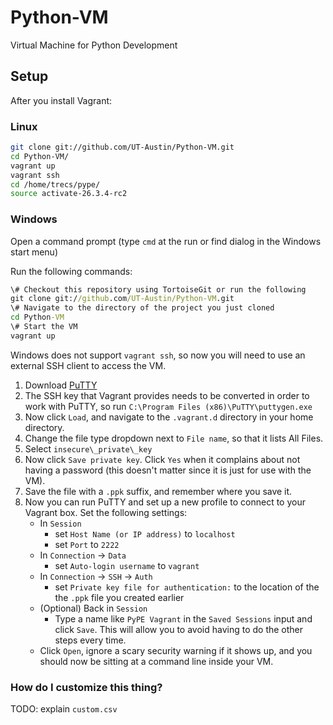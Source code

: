 # Python-VM #

Virtual Machine for Python Development


## Setup ##

After you install Vagrant:

### Linux ###
```bash
git clone git://github.com/UT-Austin/Python-VM.git
cd Python-VM/
vagrant up
vagrant ssh
cd /home/trecs/pype/
source activate-26.3.4-rc2
```

### Windows ###
Open a command prompt (type `cmd` at the run or find dialog in the Windows
start menu)

Run the following commands:
```cmd
\# Checkout this repository using TortoiseGit or run the following
git clone git://github.com/UT-Austin/Python-VM.git
\# Navigate to the directory of the project you just cloned
cd Python-VM
\# Start the VM
vagrant up
```

Windows does not support `vagrant ssh`, so now you will need to use
an external SSH client to access the VM.

1.  Download [PuTTY][]
1.  The SSH key that Vagrant provides needs to be converted in order to work
    with PuTTY, so run `C:\Program Files (x86)\PuTTY\puttygen.exe`
1.  Now click `Load`, and navigate to the `.vagrant.d` directory in your home
    directory.
1.  Change the file type dropdown next to `File name`, so that it lists All
    Files.
1.  Select `insecure\_private\_key`
1.  Now click `Save private key`. Click `Yes` when it complains about not having
    a password (this doesn't matter since it is just for use with the VM).
1.  Save the file with a `.ppk` suffix, and remember where you save it.
1.  Now you can run PuTTY and set up a new profile to connect to your Vagrant
    box. Set the following settings:
    *   In `Session`
        *   set `Host Name (or IP address)` to `localhost`
        *   set `Port` to `2222`
    *   In `Connection` -> `Data`
        *   set `Auto-login username` to `vagrant`
    *   In `Connection` -> `SSH` -> `Auth`
        *   set `Private key file for authentication:` to the location of the
            the `.ppk` file you created earlier
    *   (Optional) Back in `Session`
        *   Type a name like `PyPE Vagrant` in the `Saved Sessions` input
            and click `Save`. This will allow you to avoid having to do the
            other steps every time.
    *   Click `Open`, ignore a scary security warning if it shows up, and you
        should now be sitting at a command line inside your VM.

[PuTTY]: http://www.chiark.greenend.org.uk/~sgtatham/putty/

### How do I customize this thing? ###
TODO: explain `custom.csv`
